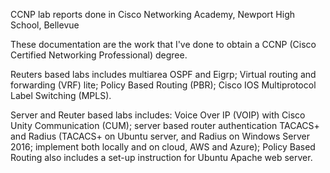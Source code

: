 CCNP lab reports done in Cisco Networking Academy, Newport High School, Bellevue

These documentation are the work that I've done to obtain a CCNP (Cisco Certified Networking Professional) degree.

Reuters based labs includes multiarea OSPF and Eigrp; Virtual routing and forwarding (VRF) lite; Policy Based Routing (PBR); Cisco IOS Multiprotocol Label Switching (MPLS).

Server and Reuter based labs includes: Voice Over IP (VOIP) with Cisco Unity Communication (CUM); server based router authentication TACACS+ and Radius (TACACS+ on Ubuntu server, and Radius on Windows Server 2016; implement both locally and on cloud, AWS and Azure); Policy Based Routing also includes a set-up instruction for Ubuntu Apache web server.
